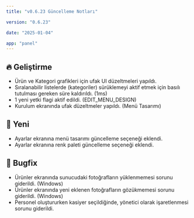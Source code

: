 ```yaml
---
title: "v0.6.23 Güncelleme Notları"

version: "0.6.23"

date: "2025-01-04"

app: "panel"
---
```

## 🔥 Geliştirme

- Ürün ve Kategori grafikleri için ufak UI düzeltmeleri yapıldı.
- Sıralanabilir listelerde (kategoriler) sürüklemeyi aktif etmek için basılı tutulması gereken süre kaldırıldı. (1ms)
- 1 yeni yetki flagi aktif edildi. (EDIT_MENU_DESIGN)
- Kurulum ekranında ufak düzeltmeler yapıldı. (Menü Tasarımı)

## 🚀 Yeni

- Ayarlar ekranına menü tasarımı güncelleme seçeneği eklendi.
- Ayarlar ekranına renk paleti güncelleme seçeneği eklendi.


## 🐛 Bugfix

- Ürünler ekranında sunucudaki fotoğrafların yüklenmemesi sorunu giderildi. (Windows)
- Ürünler ekranında yeni eklenen fotoğrafların gözükmemesi sorunu giderildi. (Windows)
- Personel oluştururken kasiyer seçildiğinde, yönetici olarak işaretlenmesi sorunu giderildi.